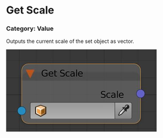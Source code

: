 # Get Scale

### Category: Value

Outputs the current scale of the set object as vector.

![](/assets/get-scale.JPG)

